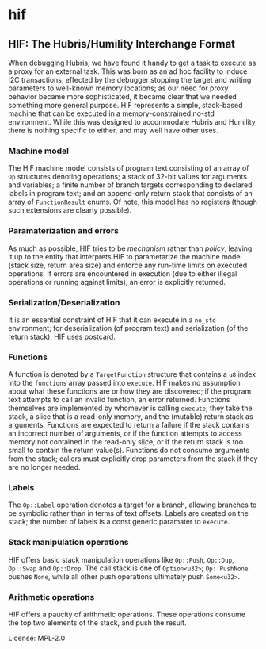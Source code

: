 # hif

## HIF: The Hubris/Humility Interchange Format

When debugging Hubris, we have found it handy to get a task to execute as
a proxy for an external task.  This was born as an ad hoc facility to
induce I2C transactions, effected by the debugger stopping the target and
writing parameters to well-known memory locations; as our need for proxy
behavior became more sophisticated, it became clear that we needed
something more general purpose.  HIF represents a simple, stack-based
machine that can be executed in a memory-constrained no-std environment.
While this was designed to accommodate Hubris and Humility, there is
nothing specific to either, and may well have other uses.

### Machine model

The HIF machine model consists of program text consisting of an array of
`Op` structures denoting operations; a stack of 32-bit values for
arguments and variables; a finite number of branch targets corresponding
to declared labels in program text; and an append-only return stack that
consists of an array of `FunctionResult` enums.  Of note, this model has
no registers (though such extensions are clearly possible).

### Paramaterization and errors

As much as possible, HIF tries to be *mechanism* rather than *policy*,
leaving it up to the entity that interprets HIF to parametarize the
machine model (stack size, return area size) and enforce any run-time
limits on executed operations.  If errors are encountered in execution
(due to either illegal operations or running against limits), an error is
explicitly returned.

### Serialization/Deserialization

It is an essential constraint of HIF that it can execute in a `no_std`
environment; for deserialization (of program text) and serialization (of
the return stack), HIF uses [postcard](https://crates.io/crates/postcard).

### Functions

A function is denoted by a `TargetFunction` structure that contains a
`u8` index into the `functions` array passed into `execute`.  HIF makes no
assumption about what these functions are or how they are discovered; if
the program text attempts to call an invalid function, an error returned.
Functions themselves are implemented by whomever is calling `execute`; they
take the stack, a slice that is a read-only memory, and the (mutable)
return stack as arguments.  Functions are expected to return a failure if
the stack contains an incorrect number of arguments, or if the function
attempts to access memory not contained in the read-only slice, or if the
return stack is too small to contain the return value(s).  Functions do
not consume arguments from the stack; callers must explicitly drop
parameters from the stack if they are no longer needed.

### Labels

The `Op::Label` operation denotes a target for a branch, allowing
branches to be symbolic rather than in terms of text offsets.  Labels are
created on the stack; the number of labels is a const generic paramater to
`execute`.

### Stack manipulation operations

HIF offers basic stack manipulation operations like `Op::Push`,
`Op::Dup`, `Op::Swap` and `Op::Drop`.  The call stack is one of
`Option<u32>`; `Op::PushNone` pushes `None`, while all other push
operations ultimately push `Some<u32>`.

### Arithmetic operations

HIF offers a paucity of arithmetic operations.  These operations consume
the top two elements of the stack, and push the result.


License: MPL-2.0
